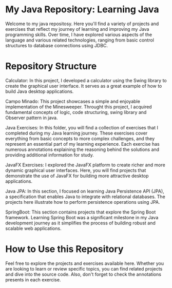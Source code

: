 # My Java Repository: Learning Java

  Welcome to my java repositosy. Here you'll find a variety of projects and exercises that reflect my journey of learning and improving my Java programming skills. Over time, I have explored various aspects of the language and various related technologies, ranging from basic control structures to database connections using JDBC.

# Repository Structure

Calculator: In this project, I developed a calculator using the Swing library to create the graphical user interface. It serves as a great example of how to build Java desktop applications.

Campo Minado: This project showcases a simple and enjoyable implementation of the Minesweeper. Throught this project, I acquired fundamental concepts of logic, code structuring, swing library and Observer pattern in java.

Java Exercises: In this folder, you will find a collection of exercises that I completed during my Java learning journey. These exercises cover everything from basic concepts to more complex challenges, and they represent an essential part of my learning experience. Each exercise has numerous annotations explaining the reasoning behind the solutions and providing additional information for study.

JavaFX Exercises: I explored the JavaFX platform to create richer and more dynamic graphical user interfaces. Here, you will find projects that demonstrate the use of JavaFX for building more attractive desktop applications.

Java JPA: In this section, I focused on learning Java Persistence API (JPA), a specification that enables Java to integrate with relational databases. The projects here illustrate how to perform persistence operations using JPA.

SpringBoot: This section contains projects that explore the Spring Boot framework. Learning Spring Boot was a significant milestone in my Java development journey as it simplifies the process of building robust and scalable web applications.

# How to Use this Repository
  Feel free to explore the projects and exercises available here. Whether you are looking to learn or review specific topics, you can find related projects and dive into the source code. Also, don't forget to check the annotations presents in each exercise.
